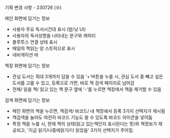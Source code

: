 기획 변경 사항 - 230726 (수)

메인 화면에 담기는 정보
- 사용자 주요 독서시간대 표시 (밤/낮 UI)
- 사용자의 독서성향을 나타내는 문구와 캐릭터
- 블루투스 연결 상태 표시
- 매일의 책읽는 양 스트릭으로 표시
- 네비게이션 바

책장 화면에 담기는 정보
- 관심 도서는 최대 3개까지 담을 수 있음
'+'버튼을 누를 시, 관심 도서 중 빼고 싶은 도서를 고를 수 있고,
등록으로 가면, 바로 책 검색 페이지로 넘어감
- 전체/ 읽을 책/ 읽고 있는 책 문구 옆에 '-'를 누르면
책장에서 책을 제거할 수 있음

검색 화면에 담기는 정보
- 메인 화면의 책을 누르면, 책검색/ 바코드/ 내 책장에서 등록 3가지 선택지가 제시됨
- 책검색을 눌러도 여전히 바코드 기능도 쓸 수 있도록 바코드 아이콘을 넣어둠
- 특정 책을 누를 시, 현재 책의 상태(읽고 있는책인지 표시된다는 뜻)와 책정보가 제공되고, '지금 읽기/나중에읽기/다 읽었음' 3가지 선택지가 주어짐.